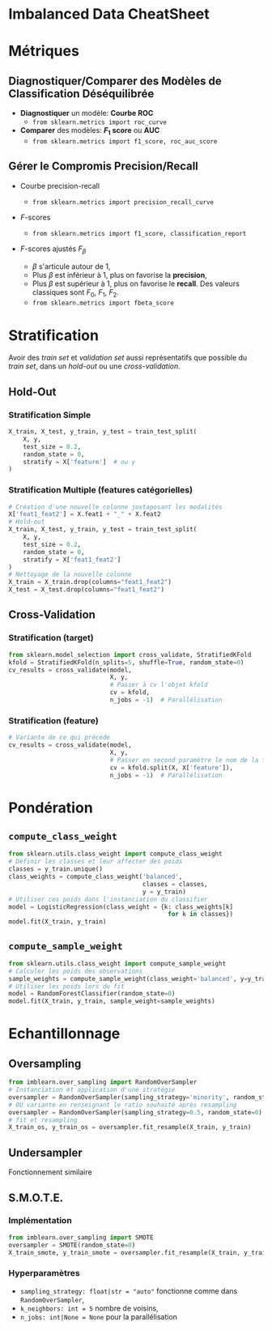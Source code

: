# Imbalanced Data CheatSheet

# Métriques
## Diagnostiquer/Comparer des Modèles de Classification Déséquilibrée
- **Diagnostiquer** un modèle: **Courbe ROC**
    - `from sklearn.metrics import roc_curve`
- **Comparer** des modèles: **$F_1$ score** ou **AUC**
    - `from sklearn.metrics import f1_score, roc_auc_score`

## Gérer le Compromis Precision/Recall
- Courbe precision-recall

    - `from sklearn.metrics import precision_recall_curve`
- $F$-scores
    - `from sklearn.metrics import f1_score, classification_report`
- $F$-scores ajustés $F_{\beta}$
    - $\beta$ s'articule autour de 1,
    - Plus $\beta$ est inférieur à 1, plus on favorise la **precision**,
    - Plus $\beta$ est supérieur à 1, plus on favorise le **recall**.
    Des valeurs classiques sont $F_0$, $F_1$, $F_2$.
    - `from sklearn.metrics import fbeta_score`

# Stratification
Avoir des *train set* et *validation set* aussi représentatifs que possible du *train set*, dans un *hold-out* ou une *cross-validation*.

## Hold-Out
### Stratification Simple
```python
X_train, X_test, y_train, y_test = train_test_split(
    X, y,
    test_size = 0.2,
    random_state = 0,
    stratify = X['feature']  # ou y
)
```
### Stratification Multiple (features catégorielles)
```python
# Création d'une nouvelle colonne juxtaposant les modalités
X['feat1_feat2'] = X.feat1 + "_" + X.feat2
# Hold-out
X_train, X_test, y_train, y_test = train_test_split(
    X, y,
    test_size = 0.2,
    random_state = 0,
    stratify = X['feat1_feat2']
)
# Nettoyage de la nouvelle colonne
X_train = X_train.drop(columns="feat1_feat2")
X_test = X_test.drop(columns="feat1_feat2")
```
## Cross-Validation
### Stratification (target)
```python
from sklearn.model_selection import cross_validate, StratifiedKFold
kfold = StratifiedKFold(n_splits=5, shuffle=True, random_state=0)
cv_results = cross_validate(model,
                            X, y,
                            # Passer à cv l'objet kfold
                            cv = kfold,
                            n_jobs = -1)  # Parallélisation
```
### Stratification (feature)
```python
# Variante de ce qui précède
cv_results = cross_validate(model,
                            X, y,
                            # Passer en second paramètre le nom de la feature
                            cv = kfold.split(X, X['feature']),
                            n_jobs = -1)  # Parallélisation
```
# Pondération
## `compute_class_weight`
```python
from sklearn.utils.class_weight import compute_class_weight
# Définir les classes et leur affecter des poids
classes = y_train.unique()
class_weights = compute_class_weight('balanced',
                                     classes = classes,
                                     y = y_train)
# Utiliser ces poids dans l'instanciation du classifier
model = LogisticRegression(class_weight = {k: class_weights[k]
                                            for k in classes})
model.fit(X_train, y_train)
```
## `compute_sample_weight`
```python
from sklearn.utils.class_weight import compute_sample_weight
# Calculer les poids des observations
sample_weights = compute_sample_weight(class_weight='balanced', y=y_train)
# Utiliser les poids lors du fit
model = RandomForestClassifier(random_state=0)
model.fit(X_train, y_train, sample_weight=sample_weights)
```

# Echantillonnage
## Oversampling
```python
from imblearn.over_sampling import RandomOverSampler
# Instanciation et application d'une stratégie
oversampler = RandomOverSampler(sampling_strategy='minority', random_state=0)
# OU variante en renseignant le ratio souhaité après resampling
oversampler = RandomOverSampler(sampling_strategy=0.5, random_state=0)
# fit et resampling
X_train_os, y_train_os = oversampler.fit_resample(X_train, y_train)
```
## Undersampler
Fonctionnement similaire
## S.M.O.T.E.
### Implémentation
```python
from imblearn.over_sampling import SMOTE
oversampler = SMOTE(random_state=0)
X_train_smote, y_train_smote = oversampler.fit_resample(X_train, y_train)
```
### Hyperparamètres
- `sampling_strategy: float|str = "auto"` fonctionne comme dans `RandomOverSampler`,
- `k_neighbors: int = 5` nombre de voisins,
- `n_jobs: int|None = None` pour la parallélisation
